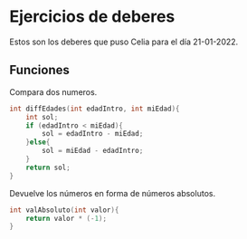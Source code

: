 # Ejercicios de deberes

Estos son los deberes que puso Celia para el día 21-01-2022.

## Funciones

Compara dos numeros.

```cpp
int diffEdades(int edadIntro, int miEdad){
    int sol;
    if (edadIntro < miEdad){
        sol = edadIntro - miEdad;
    }else{
        sol = miEdad - edadIntro;
    }
    return sol;
}
```

Devuelve los números en forma de números absolutos.

```cpp
int valAbsoluto(int valor){
    return valor * (-1);
}

```
